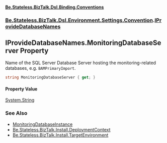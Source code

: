 #### [Be.Stateless.BizTalk.Dsl.Binding.Conventions](README.md 'README')
### [Be.Stateless.BizTalk.Dsl.Environment.Settings.Convention](Be.Stateless.BizTalk.Dsl.Environment.Settings.Convention.md 'Be.Stateless.BizTalk.Dsl.Environment.Settings.Convention').[IProvideDatabaseNames](IProvideDatabaseNames.md 'Be.Stateless.BizTalk.Dsl.Environment.Settings.Convention.IProvideDatabaseNames')

## IProvideDatabaseNames.MonitoringDatabaseServer Property

Name of the SQL Server Database Server hosting the monitoring-related databases, e.g. `BAMPrimaryImport`.

```csharp
string MonitoringDatabaseServer { get; }
```

#### Property Value
[System.String](https://docs.microsoft.com/en-us/dotnet/api/System.String 'System.String')

### See Also
- [MonitoringDatabaseInstance](IProvideDatabaseNames.MonitoringDatabaseInstance.md 'Be.Stateless.BizTalk.Dsl.Environment.Settings.Convention.IProvideDatabaseNames.MonitoringDatabaseInstance')
- [Be.Stateless.BizTalk.Install.DeploymentContext](https://docs.microsoft.com/en-us/dotnet/api/Be.Stateless.BizTalk.Install.DeploymentContext 'Be.Stateless.BizTalk.Install.DeploymentContext')
- [Be.Stateless.BizTalk.Install.TargetEnvironment](https://docs.microsoft.com/en-us/dotnet/api/Be.Stateless.BizTalk.Install.TargetEnvironment 'Be.Stateless.BizTalk.Install.TargetEnvironment')